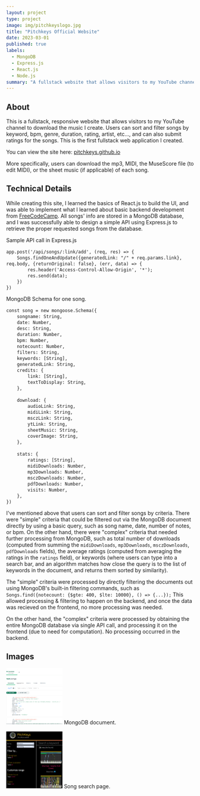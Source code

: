```yaml
---
layout: project
type: project
image: img/pitchkeyslogo.jpg
title: "Pitchkeys Official Website"
date: 2023-03-01
published: true
labels:
  - MongoDB
  - Express.js
  - React.js
  - Node.js
summary: "A fullstack website that allows visitors to my YouTube channel to download the music I create and transcribe."
---
```


## About

This is a fullstack, responsive website that allows visitors to my YouTube channel to download the music I create. Users can sort and filter songs by keyword, bpm, genre, duration, rating, artist, etc..., and can also submit ratings for the songs. This is the first fullstack web application I created.

You can view the site here: [pitchkeys.github.io](https://pitchkeys.github.io/)

More specifically, users can download the mp3, MIDI, the MuseScore file (to edit MIDI), or the sheet music (if applicable) of each song.

## Technical Details

While creating this site, I learned the basics of React.js to build the UI, and was able to implement what I learned about basic backend development from [FreeCodeCamp](https://freecodecamp.org). All songs' info are stored in a MongoDB database, and I was successfully able to design a simple API using Express.js to retrieve the proper requested songs from the database. 

Sample API call in Express.js
```
app.post('/api/songs/:link/add', (req, res) => {
    Songs.findOneAndUpdate({generatedLink: "/" + req.params.link}, req.body, {returnOriginal: false}, (err, data) => {
        res.header('Access-Control-Allow-Origin', '*');
        res.send(data);
    })
})
```

MongoDB Schema for one song.
```
const song = new mongoose.Schema({
    songname: String,
    date: Number,
    desc: String,
    duration: Number,
    bpm: Number,
    notecount: Number,
    filters: String,
    keywords: [String],
    generatedLink: String,
    credits: {
        link: [String],
        textToDisplay: String,
    },

    download: {
        audioLink: String,
        midiLink: String,
        msczLink: String,
        ytLink: String,
        sheetMusic: String,
        coverImage: String,
    },

    stats: {
        ratings: [String],
        midiDownloads: Number,
        mp3Downloads: Number,
        msczDownloads: Number,
        pdfDownloads: Number,
        visits: Number,  
    },
})
```

I've mentioned above that users can sort and filter songs by criteria. There were "simple" criteria that could be filtered out via the MongoDB document directly by using a basic query, such as song name, date, number of notes, or bpm. On the other hand, there were "complex" criteria that needed further processing from MongoDB, such as total number of downloads (computed from summing the `midiDownloads`, `mp3Downloads`, `msczDownloads`, `pdfDownloads` fields), the average ratings (computed from averaging the ratings in the `ratings` field), or keywords (where users can type into a search bar, and an algorithm matches how close the query is to the list of keywords in the document, and returns them sorted by similarity).

The "simple" criteria were processed by directly filtering the documents out using MongoDB's built-in filtering commands, such as 
`Songs.find({notecount: {$gte: 400, $lte: 10000}, () => {...});`
This allowed processing & filtering to happen on the backend, and once the data was recieved on the frontend, no more processing was needed.

On the other hand, the "complex" criteria were processed by obtaining the entire MongoDB database via single API call, and processing it on the frontend (due to need for computation). No processing occurred in the backend. 

## Images

<img width = "30%" src="../img/pitchkeys_mongodb.png">
MongoDB document.
<br><br>
<img width = "30%" src="../img/pitchkeys_find.png">
Song search page.
<br><br>
